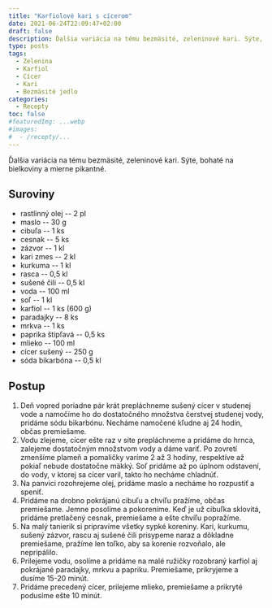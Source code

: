 ```yaml
---
title: "Karfiolové kari s cícerom"
date: 2021-06-24T22:09:47+02:00
draft: false
description: Ďalšia variácia na tému bezmäsité, zeleninové kari. Sýte, bohaté na bielkoviny a mierne pikantné.
type: posts
tags:
  - Zelenina
  - Karfiol
  - Cícer
  - Kari
  - Bezmäsité jedlo
categories:
  - Recepty
toc: false
#featuredImg: ...webp
#images:
#  - /recepty/...
---
```


Ďalšia variácia na tému bezmäsité, zeleninové kari. Sýte, bohaté na bielkoviny a mierne pikantné.

## Suroviny

- rastlinný olej -- 2 pl
- maslo -- 30 g
- cibuľa -- 1 ks
- cesnak -- 5 ks
- zázvor -- 1 kl
- kari zmes -- 2 kl
- kurkuma -- 1 kl
- rasca -- 0,5 kl
- sušené čili -- 0,5 kl
- voda -- 100 ml
- soľ -- 1 kl
- karfiol -- 1 ks (600 g)
- paradajky -- 8 ks
- mrkva -- 1 ks
- paprika štipľavá -- 0,5 ks
- mlieko -- 100 ml
- cícer sušený -- 250 g
- sóda bikarbóna -- 0,5 kl

## Postup

1. Deň vopred poriadne pár krát prepláchneme sušený cícer v studenej vode a namočíme ho do dostatočného množstva čerstvej studenej vody, pridáme sódu bikarbónu. Necháme namočené kľudne aj 24 hodín, občas premiešame.
2. Vodu zlejeme, cícer ešte raz v site prepláchneme a pridáme do hrnca, zalejeme dostatočným množstvom vody a dáme variť. Po zovretí zmenšíme plameň a pomaličky varíme 2 až 3 hodiny, respektíve až pokiaľ nebude dostatočne mäkký. Soľ pridáme až po úplnom odstavení, do vody, v ktorej sa cícer varil, takto ho necháme chladnúť.
3. Na panvici rozohrejeme olej, pridáme maslo a necháme ho rozpustiť a speniť.
4. Pridáme na drobno pokrájanú cibuľu a chvíľu pražíme, občas premiešame. Jemne posolíme a pokoreníme. Keď je už cibuľka sklovitá, pridáme pretlačený cesnak, premiešame a ešte chvíľu popražíme.
5. Na malý tanierik si pripravíme všetky sypké koreniny. Kari, kurkumu, sušený zázvor, rascu aj sušené čili prisypeme naraz a dôkladne premiešame, pražíme len toľko, aby sa korenie rozvoňalo, ale nepripálilo.
6. Prilejeme vodu, osolíme a pridáme na malé ružičky rozobraný karfiol aj pokrájané paradajky, mrkvu a papriku. Premiešame, prikryjeme a dusíme 15-20 minút.
7. Pridáme precedený cícer, prilejeme mlieko, premiešame a prikryté podusíme ešte 10 minút.
